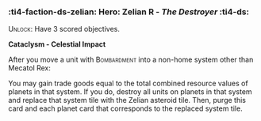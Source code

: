 ### :ti4-faction-ds-zelian: **Hero**: Zelian R - _The Destroyer_ :ti4-ds:
<span style="font-variant:small-caps;">Unlock</span>: Have 3 scored objectives.

**Cataclysm - Celestial Impact**

After you move a unit with <span style="font-variant:small-caps;">Bombardment</span> into a non-home system other than Mecatol Rex:

You may gain trade goods equal to the total combined resource values of planets in that system. If you do, destroy all units on planets in that system and replace that system tile with the Zelian asteroid tile. Then, purge this card and each planet card that corresponds to the replaced system tile.
